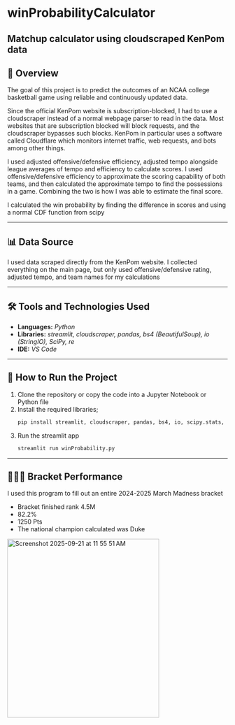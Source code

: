# winProbabilityCalculator
## Matchup calculator using cloudscraped KenPom data



## 🏀 Overview
The goal of this project is to predict the outcomes of an NCAA college basketball game using reliable and continuously updated data.

Since the official KenPom website is subscription-blocked, I had to use a cloudscraper instead of a normal webpage parser to read in the data. Most websites that are subscription blocked will block requests, and the cloudscraper bypasses such blocks. KenPom in particular uses a software called Cloudflare which monitors internet traffic, web requests, and bots among other things. 

I used adjusted offensive/defensive efficiency, adjusted tempo alongside league averages of tempo and efficiency to calculate scores. I used offensive/defensive efficiency to approximate the scoring capability of both teams, and then calculated the approximate tempo to find the possessions in a game. Combining the two is how I was able to estimate the final score.

I calculated the win probability by finding the difference in scores and using a normal CDF function from scipy

---

## 📊 Data Source 
I used data scraped directly from the KenPom website. I collected everything on the main page, but only used offensive/defensive rating, adjusted tempo, and team names for my calculations

---

## 🛠️ Tools and Technologies Used
- **Languages:** *Python*
- **Libraries:** *streamlit, cloudscraper, pandas, bs4 (BeautifulSoup), io (StringIO), SciPy, re*
- **IDE:** *VS Code*

---

## 🚀 How to Run the Project
1. Clone the repository or copy the code into a Jupyter Notebook or Python file
2. Install the required libraries;
   ```bash
   pip install streamlit, cloudscraper, pandas, bs4, io, scipy.stats, re
3. Run the streamlit app
   ```bash
   streamlit run winProbability.py

---

## ⛹🏽‍♂️ Bracket Performance
I used this program to fill out an entire 2024-2025 March Madness bracket
- Bracket finished rank 4.5M
- 82.2%
- 1250 Pts
- The national champion calculated was Duke
<img width="347" height="409" alt="Screenshot 2025-09-21 at 11 55 51 AM" src="https://github.com/user-attachments/assets/148fedb9-47a4-48b7-aa31-bdd222ddfeeb" />

  
